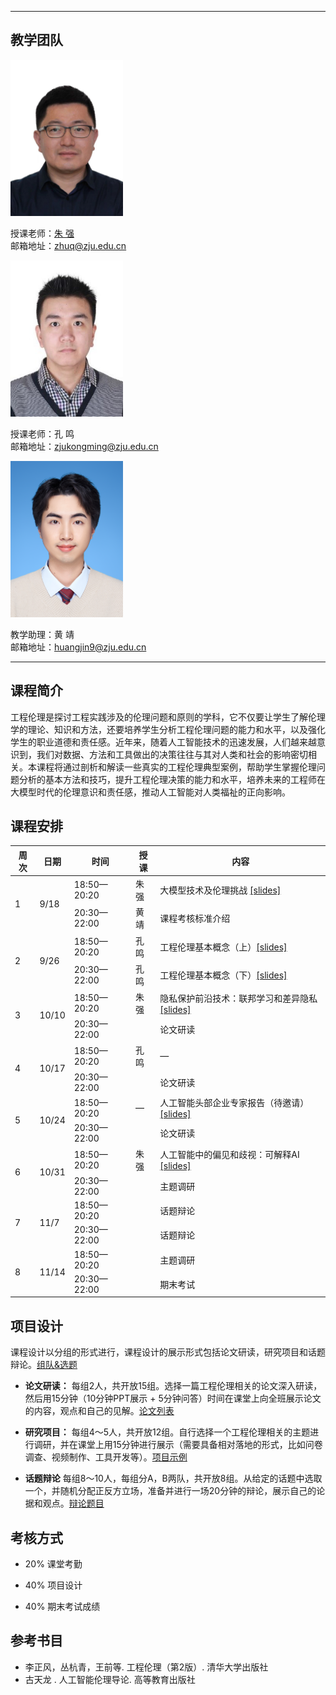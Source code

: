 <!-- <p align="center"><font size="10">工程伦理（Engineering Ethics）</font></p>
<p align="center"><font size="5">2023年秋季</font></p>
<p align="center"><font size="5">周二11-14节 玉泉曹光彪西楼-202</font></p> -->
---

## 教学团队

<img src="resource/zhuq.jpg" width="180" height="250">

授课老师：[朱  强](https://person.zju.edu.cn/zhuq?ivk_sa=1025922p)  
邮箱地址：<zhuq@zju.edu.cn>

<img src="resource/km.jpg" width="180" height="250">

授课老师：孔  鸣  
邮箱地址：<zjukongming@zju.edu.cn>

<img src="resource/hj.jpg" width="180" height="250">

教学助理：黄  靖  
邮箱地址：<huangjin9@zju.edu.cn>

---

## 课程简介

<!-- 工程伦理是探讨工程实践涉及的伦理问题和原则的学科，它不仅要让学生了解伦理学的理论、知识和方法，还要培养学生分析工程伦理问题的能力和水平，以及强化学生的职业道德和责任感。近年来，随着ChatGPT等大模型的出现，人工智能领域对通用人工智能的研究兴趣空前高涨，各国的科研机构和企业纷纷投入大量的资源和人力，竞相开发更大、更强、更通用的大模型。但是，这也带来了人工智能研究在真实性、偏见、隐私和环境等方面的伦理危机。本课程将通过剖析和解读一些真实的工程伦理典型案例，帮助学生掌握伦理问题分析的基本方法和技巧，提升工程伦理决策的能力和水平，培养未来的工程师在大模型时代的伦理意识和责任感，推动人工智能对人类福祉的正向影响。 -->
工程伦理是探讨工程实践涉及的伦理问题和原则的学科，它不仅要让学生了解伦理学的理论、知识和方法，还要培养学生分析工程伦理问题的能力和水平，以及强化学生的职业道德和责任感。近年来，随着人工智能技术的迅速发展，人们越来越意识到，我们对数据、方法和工具做出的决策往往与其对人类和社会的影响密切相关。本课程将通过剖析和解读一些真实的工程伦理典型案例，帮助学生掌握伦理问题分析的基本方法和技巧，提升工程伦理决策的能力和水平，培养未来的工程师在大模型时代的伦理意识和责任感，推动人工智能对人类福祉的正向影响。

## 课程安排

<table>
<thead>
  <tr>
    <th>周次</th>
    <th>日期</th>
    <th>时间</th>
    <th>授课</th>
    <th>内容</th>
  </tr>
</thead>
<tbody>
  <tr>
    <td rowspan="2">1</td>
    <td rowspan="2">9/18</td>
    <td>18:50—20:20</td>
    <td>朱强</td>
    <td>大模型技术及伦理挑战 <a href="#tips">[slides]</a></td>
  </tr>
  <tr>
    <td>20:30—22:00</td>
    <td>黄靖</td>
    <td>课程考核标准介绍</td>
  </tr>
  <tr>
    <td rowspan="2">2</td>
    <td rowspan="2">9/26</td>
    <td>18:50—20:20</td>
    <td>孔鸣</td>
    <td>工程伦理基本概念（上）<a href="#tips">[slides]</a></td>
  </tr>
  <tr>
    <td>20:30—22:00</td>
    <td>孔鸣</td>
    <td>工程伦理基本概念（下）<a href="#tips">[slides]</a></td>
  </tr>
  <tr>
    <td rowspan="2">3</td>
    <td rowspan="2">10/10</td>
    <td>18:50—20:20</td>
    <td>朱强</td>
    <td>隐私保护前沿技术：联邦学习和差异隐私 <a href="#tips">[slides]</a></td>
  </tr>
  <tr>
    <td>20:30—22:00</td>
    <td></td>
    <td>论文研读</td>
  </tr>
  <tr>
    <td rowspan="2">4</td>
    <td rowspan="2">10/17</td>
    <td>18:50—20:20</td>
    <td>孔鸣</td>
    <td>—</td>
  </tr>
  <tr>
    <td>20:30—22:00</td>
    <td></td>
    <td>论文研读</td>
  </tr>
  <tr>
    <td rowspan="2">5</td>
    <td rowspan="2">10/24</td>
    <td>18:50—20:20</td>
    <td>—</td>
    <td>人工智能头部企业专家报告（待邀请）<a href="#tips">[slides]</a></td>
  </tr>
  <tr>
    <td>20:30—22:00</td>
    <td></td>
    <td>论文研读</td>
  </tr>
  <tr>
    <td rowspan="2">6</td>
    <td rowspan="2">10/31</td>
    <td>18:50—20:20</td>
    <td>朱强</td>
    <td>人工智能中的偏见和歧视：可解释AI <a href="#tips">[slides]</a></td>
  </tr>
  <tr>
    <td>20:30—22:00</td>
    <td></td>
    <td>主题调研</td>
  </tr>
  <tr>
    <td rowspan="2">7</td>
    <td rowspan="2">11/7</td>
    <td>18:50—20:20</td>
    <td></td>
    <td>话题辩论</td>
  </tr>
  <tr>
    <td>20:30—22:00</td>
    <td></td>
    <td>话题辩论</td>
  </tr>
  <tr>
    <td rowspan="2">8</td>
    <td rowspan="2">11/14</td>
    <td>18:50—20:20</td>
    <td></td>
    <td>主题调研</td>
  </tr>
  <tr>
    <td>20:30—22:00</td>
    <td></td>
    <td>期末考试</td>
  </tr>
</tbody>
</table>

## 项目设计

课程设计以分组的形式进行，课程设计的展示形式包括论文研读，研究项目和话题辩论。[组队&选题]()

- **论文研读：** 每组2人，共开放15组。选择一篇工程伦理相关的论文深入研读，然后用15分钟（10分钟PPT展示 + 5分钟问答）时间在课堂上向全班展示论文的内容，观点和自己的见解。[论文列表](https://alidocs.dingtalk.com/i/p/yr9xmy7eAMQzEOejRPG2llnkvENPvXBp)

- **研究项目：** 每组4～5人，共开放12组。自行选择一个工程伦理相关的主题进行调研，并在课堂上用15分钟进行展示（需要具备相对落地的形式，比如问卷调查、视频制作、工具开发等）。[项目示例](https://alidocs.dingtalk.com/i/p/yr9xmy7eAMQzEOejRPG2lloj1n0yEXBp)

- **话题辩论** 每组8～10人，每组分A，B两队，共开放8组。从给定的话题中选取一个，并随机分配正反方立场，准备并进行一场20分钟的辩论，展示自己的论据和观点。[辩论题目](https://alidocs.dingtalk.com/i/p/yr9xmy7eAMQzEOejRPG2llo9rVv1PXBp)


## 考核方式

- 20% 课堂考勤

- 40% 项目设计

- 40% 期末考试成绩

## 参考书目

- 李正风，丛杭青，王前等. 工程伦理（第2版）.  清华大学出版社
- 古天龙 . 人工智能伦理导论.  高等教育出版社

